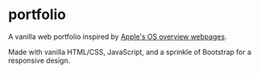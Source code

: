 # portfolio

A vanilla web portfolio inspired by [Apple's OS overview webpages](https://www.apple.com/ca/ios/ios-17).

Made with vanilla HTML/CSS, JavaScript, and a sprinkle of Bootstrap for a responsive design.
